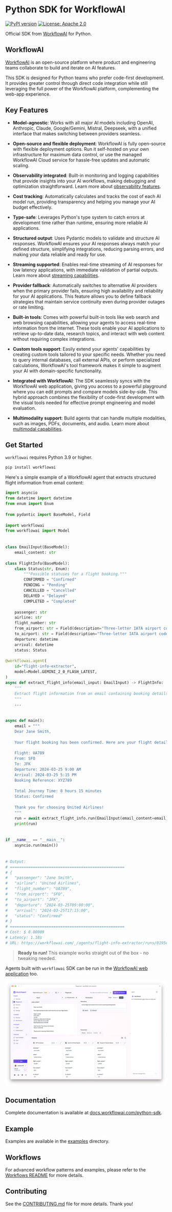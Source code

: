# Python SDK for WorkflowAI

[![PyPI version](https://img.shields.io/pypi/v/workflowai.svg)](https://pypi.org/project/workflowai/)
[![License: Apache 2.0](https://img.shields.io/badge/License-Apache_2.0-blue.svg)](https://opensource.org/licenses/Apache-2.0)

Official SDK from [WorkflowAI](https://workflowai.com) for Python.

## WorkflowAI

[WorkflowAI](https://workflowai.com) is an open-source platform where product and engineering teams collaborate to build and iterate on AI features.

This SDK is designed for Python teams who prefer code-first development. It provides greater control through direct code integration while still leveraging the full power of the WorkflowAI platform, complementing the web-app experience.

## Key Features

- **Model-agnostic**: Works with all major AI models including OpenAI, Anthropic, Claude, Google/Gemini, Mistral, Deepseek, with a unified interface that makes switching between providers seamless.

- **Open-source and flexible deployment**: WorkflowAI is fully open-source with flexible deployment options. Run it self-hosted on your own infrastructure for maximum data control, or use the managed WorkflowAI Cloud service for hassle-free updates and automatic scaling.

- **Observability integrated**: Built-in monitoring and logging capabilities that provide insights into your AI workflows, making debugging and optimization straightforward. Learn more about [observability features](https://docs.workflowai.com/concepts/runs).

- **Cost tracking**: Automatically calculates and tracks the cost of each AI model run, providing transparency and helping you manage your AI budget effectively.

- **Type-safe**: Leverages Python's type system to catch errors at development time rather than runtime, ensuring more reliable AI applications.

- **Structured output**: Uses Pydantic models to validate and structure AI responses. WorkflowAI ensures your AI responses always match your defined structure, simplifying integrations, reducing parsing errors, and making your data reliable and ready for use.

- **Streaming supported**: Enables real-time streaming of AI responses for low latency applications, with immediate validation of partial outputs. Learn more about [streaming capabilities](https://docs.workflowai.com/python-sdk/agent#streaming).

- **Provider fallback**: Automatically switches to alternative AI providers when the primary provider fails, ensuring high availability and reliability for your AI applications. This feature allows you to define fallback strategies that maintain service continuity even during provider outages or rate limiting.

- **Built-in tools**: Comes with powerful built-in tools like web search and web browsing capabilities, allowing your agents to access real-time information from the internet. These tools enable your AI applications to retrieve up-to-date data, research topics, and interact with web content without requiring complex integrations.

- **Custom tools support**: Easily extend your agents' capabilities by creating custom tools tailored to your specific needs. Whether you need to query internal databases, call external APIs, or perform specialized calculations, WorkflowAI's tool framework makes it simple to augment your AI with domain-specific functionality.

- **Integrated with WorkflowAI**: The SDK seamlessly syncs with the WorkflowAI web application, giving you access to a powerful playground where you can edit prompts and compare models side-by-side. This hybrid approach combines the flexibility of code-first development with the visual tools needed for effective prompt engineering and model evaluation.

- **Multimodality support**: Build agents that can handle multiple modalities, such as images, PDFs, documents, and audio. Learn more about [multimodal capabilities](https://docs.workflowai.com/python-sdk/multimodality).

## Get Started

`workflowai` requires Python 3.9 or higher.

```sh
pip install workflowai
```

Here's a simple example of a WorkflowAI agent that extracts structured flight information from email content:


```python
import asyncio
from datetime import datetime
from enum import Enum

from pydantic import BaseModel, Field

import workflowai
from workflowai import Model


class EmailInput(BaseModel):
    email_content: str

class FlightInfo(BaseModel):
    class Status(str, Enum):
        """Possible statuses for a flight booking."""
        CONFIRMED = "Confirmed"
        PENDING = "Pending"
        CANCELLED = "Cancelled"
        DELAYED = "Delayed"
        COMPLETED = "Completed"

    passenger: str
    airline: str
    flight_number: str
    from_airport: str = Field(description="Three-letter IATA airport code for departure")
    to_airport: str = Field(description="Three-letter IATA airport code for arrival")
    departure: datetime
    arrival: datetime
    status: Status

@workflowai.agent(
    id="flight-info-extractor",
    model=Model.GEMINI_2_0_FLASH_LATEST,
)
async def extract_flight_info(email_input: EmailInput) -> FlightInfo:
    """
    Extract flight information from an email containing booking details.
    """
    ...


async def main():
    email = """
    Dear Jane Smith,

    Your flight booking has been confirmed. Here are your flight details:

    Flight: UA789
    From: SFO
    To: JFK
    Departure: 2024-03-25 9:00 AM
    Arrival: 2024-03-25 5:15 PM
    Booking Reference: XYZ789

    Total Journey Time: 8 hours 15 minutes
    Status: Confirmed

    Thank you for choosing United Airlines!
    """
    run = await extract_flight_info.run(EmailInput(email_content=email))
    print(run)


if __name__ == "__main__":
    asyncio.run(main())


# Output:
# ==================================================
# {
#   "passenger": "Jane Smith",
#   "airline": "United Airlines",
#   "flight_number": "UA789",
#   "from_airport": "SFO",
#   "to_airport": "JFK",
#   "departure": "2024-03-25T09:00:00",
#   "arrival": "2024-03-25T17:15:00",
#   "status": "Confirmed"
# }
# ==================================================
# Cost: $ 0.00009
# Latency: 1.18s
# URL: https://workflowai.com/_/agents/flight-info-extractor/runs/0195ee02-bdc3-72b6-0e0b-671f0b22b3dc
```
> **Ready to run!** This example works straight out of the box - no tweaking needed.

Agents built with `workflowai` SDK can be run in the [WorkflowAI web application](https://workflowai.com/_/agents/flight-info-extractor/runs/0195ee02-bdc3-72b6-0e0b-671f0b22b3dc) too.

![WorkflowAI Playground](/examples/assets/web/playground-flight-info-extractor.png)

## Documentation

Complete documentation is available at [docs.workflowai.com/python-sdk](https://docs.workflowai.com/python-sdk).

## Example

Examples are available in the [examples](./examples/) directory.

## Workflows

For advanced workflow patterns and examples, please refer to the [Workflows README](examples/workflows/README.md) for more details.

## Contributing

See the [CONTRIBUTING.md](./CONTRIBUTING.md) file for more details. Thank you!
